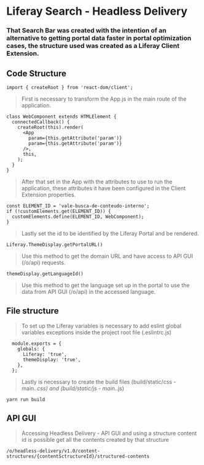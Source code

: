 # Liferay Search - Headless Delivery

### That Search Bar was created with the intention of an alternative to getting portal data faster in portal optimization cases, the structure used was created as a Liferay Client Extension.

## Code Structure

    import { createRoot } from 'react-dom/client';
> First is necessary to transform the App.js in the main route of the application.

    class WebComponent extends HTMLElement {
      connectedCallback() {
        createRoot(this).render(
          <App
            param={this.getAttribute('param')}
            param={this.getAttribute('param')}
          />,
          this,
        );
      }
    }
> After that set in the App with the attributes to use to run the application, these attributes it have been configured in the Client Extension properties.

    const ELEMENT_ID = 'vale-busca-de-conteudo-interno';
    if (!customElements.get(ELEMENT_ID)) {
      customElements.define(ELEMENT_ID, WebComponent);
    }
> Lastly set the id to be identified by the Liferay Portal and be rendered.

    Liferay.ThemeDisplay.getPortalURL()
> Use this method to get the domain URL and have access to API GUI (/o/api) requests.

    themeDisplay.getLanguageId()
> Use this method to get the language set up in the portal to use the data from API GUI (/o/api) in the accessed language.

## File structure

> To set up the Liferay variables is necessary to add eslint global variables exceptions inside the project root file (.eslintrc.js)

      module.exports = {
        globals: {
          Liferay: 'true',
          themeDisplay: 'true',
        },
      };
> Lastly is necessary to create the build files (build/static/css - main.*.css) and (build/static/js - main.*.js)

    yarn run build

## API GUI
> Accessing Headless Delivery - API GUI and using a structure content id is possible get all the contents created by that structure

    /o/headless-delivery/v1.0/content-structures/{contentSctructureId}/structured-contents


